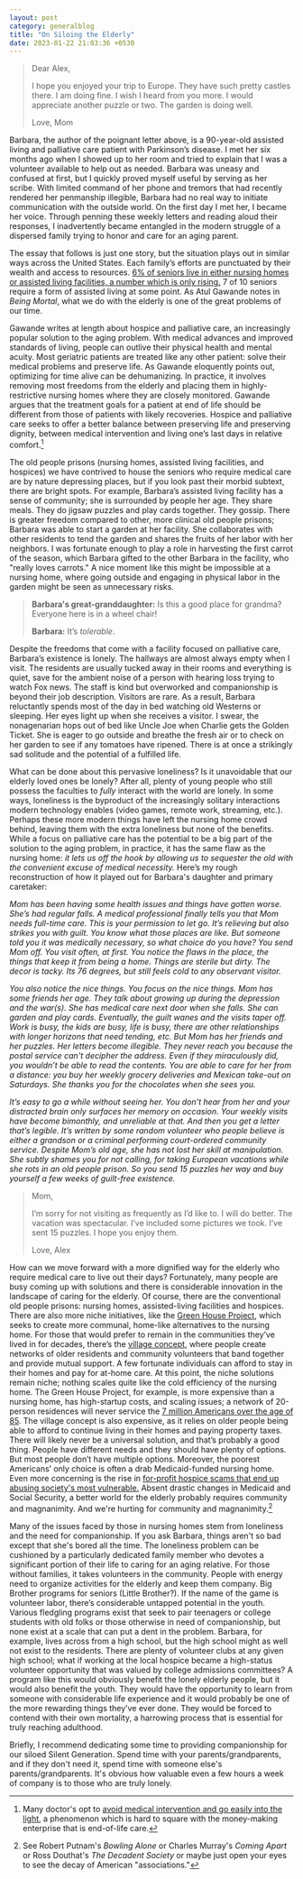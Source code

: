 ```yaml
---
layout: post
category: generalblog
title: "On Siloing the Elderly"
date: 2023-01-22 21:03:36 +0530
---
```

> Dear Alex,
>
> I hope you enjoyed your trip to Europe. They have such pretty castles there. I am doing fine. I wish I heard from you more. I would appreciate another puzzle or two. The garden is doing well. 
>
> Love, 
> Mom

Barbara, the author of the poignant letter above, is a 90-year-old assisted living and palliative care patient with Parkinson’s disease. I met her six months ago when I showed up to her room and tried to explain that I was a volunteer available to help out as needed. Barbara was uneasy and confused at first, but I quickly proved myself useful by serving as her scribe. With limited command of her phone and tremors that had recently rendered her penmanship illegible, Barbara had no real way to initiate communication with the outside world. On the first day I met her, I became her voice. Through penning these weekly letters and reading aloud their responses, I inadvertently became entangled in the modern struggle of a dispersed family trying to honor and care for an aging parent.

The essay that follows is just one story, but the situation plays out in similar ways across the United States. Each family’s efforts are punctuated by their wealth and access to resources. [6% of seniors live in either nursing homes or assisted living facilities, a number which is only rising.](https://havenseniorinvestments.com/blog-post/2021-assisted-living-statistics/) 7 of 10 seniors require a form of assisted living at some point. As Atul Gawande notes in *Being Mortal*, what we do with the elderly is one of the great problems of our time.

Gawande writes at length about hospice and palliative care, an increasingly popular solution to the aging problem. With medical advances and improved standards of living, people can outlive their physical health and mental acuity. Most geriatric patients are treated like any other patient: solve their medical problems and preserve life. As Gawande eloquently points out, optimizing for time alive can be dehumanizing. In practice, it involves removing most freedoms from the elderly and placing them in highly-restrictive nursing homes where they are closely monitored. Gawande argues that the treatment goals for a patient at end of life should be different from those of patients with likely recoveries. Hospice and palliative care seeks to offer a better balance between preserving life and preserving dignity, between medical intervention and living one’s last days in relative comfort.[^1] 

[^1]: Many doctor's opt to [avoid medical intervention and go easily into the light](https://www.saturdayeveningpost.com/2013/03/how-doctors-die/), a phenomenon which is hard to square with the money-making enterprise that is end-of-life care.

The old people prisons (nursing homes, assisted living facilities, and hospices) we have contrived to house the seniors who require medical care are by nature depressing places, but if you look past their morbid subtext, there are bright spots. For example, Barbara’s assisted living facility has a sense of community; she is surrounded by people her age. They share meals. They do jigsaw puzzles and play cards together. They gossip. There is greater freedom compared to other, more clinical old people prisons; Barbara was able to start a garden at her facility. She collaborates with other residents to tend the garden and shares the fruits of her labor with her neighbors. I was fortunate enough to play a role in harvesting the first carrot of the season, which Barbara gifted to the other Barbara in the facility, who "really loves carrots." A nice moment like this might be impossible at a nursing home, where going outside and engaging in physical labor in the garden might be seen as unnecessary risks.

> **Barbara's great-granddaughter:** Is this a good place for grandma? Everyone here is in a wheel chair!
> 
> **Barbara:** It’s *tolerable*.

Despite the freedoms that come with a facility focused on palliative care, Barbara’s existence is lonely. The hallways are almost always empty when I visit. The residents are usually tucked away in their rooms and everything is quiet, save for the ambient noise of a person with hearing loss trying to watch Fox news. The staff is kind but overworked and companionship is beyond their job description. Visitors are rare. As a result, Barbara reluctantly spends most of the day in bed watching old Westerns or sleeping. Her eyes light up when she receives a visitor. I swear, the nonagenarian hops out of bed like Uncle Joe when Charlie gets the Golden Ticket. She is eager to go outside and breathe the fresh air or to check on her garden to see if any tomatoes have ripened. There is at once a strikingly sad solitude and the potential of a fulfilled life.

What can be done about this pervasive loneliness? Is it unavoidable that our elderly loved ones be lonely? After all, plenty of young people who still possess the faculties to *fully* interact with the world are lonely. In some ways, loneliness is the byproduct of the increasingly solitary interactions modern technology enables (video games, remote work, streaming, etc.). Perhaps these more modern things have left the nursing home crowd behind, leaving them with the extra loneliness but none of the benefits. While a focus on palliative care has the potential to be a big part of the solution to the aging problem, in practice, it has the same flaw as the nursing home: *it lets us off the hook by allowing us to sequester the old with the convenient excuse of medical necessity.* Here’s my rough reconstruction of how it played out for Barbara's daughter and primary caretaker: 

*Mom has been having some health issues and things have gotten worse. She’s had regular falls. A medical professional finally tells you that Mom needs full-time care. This is your permission to let go. It’s relieving but also strikes you with guilt. You know what those places are like. But someone told you it was medically necessary, so what choice do you have? You send Mom off. You visit often, at first. You notice the flaws in the place, the things that keep it from being a home. Things are sterile but dirty. The decor is tacky. Its 76 degrees, but still feels cold to any observant visitor.*

*You also notice the nice things. You focus on the nice things. Mom has some friends her age. They talk about growing up during the depression and the war(s). She has medical care next door when she falls. She can garden and play cards. Eventually, the guilt wanes and the visits taper off. Work is busy, the kids are busy, life is busy, there are other relationships with longer horizons that need tending, etc. But Mom has her friends and her puzzles. Her letters become illegible. They never reach you because the postal service can't decipher the address. Even if they miraculously did, you wouldn’t be able to read the contents. You are able to care for her from a distance: you buy her weekly grocery deliveries and Mexican take-out on Saturdays. She thanks you for the chocolates when she sees you.*

*It’s easy to go a while without seeing her. You don’t hear from her and your distracted brain only surfaces her memory on occasion. Your weekly visits have become bimonthly, and unreliable at that. And then you get a letter that’s legible. It’s written by some random volunteer who people believe is either a grandson or a criminal performing court-ordered community service. Despite Mom’s old age, she has not lost her skill at manipulation. She subtly shames you for not calling, for taking European vacations while she rots in an old people prison. So you send 15 puzzles her way and buy yourself a few weeks of guilt-free existence.*


> Mom, 
>
> I’m sorry for not visiting as frequently as I’d like to. I will do better. The vacation was spectacular. I’ve included some pictures we took. I’ve sent 15 puzzles. I hope you enjoy them. 
>
>Love,
>Alex 


How can we move forward with a more dignified way for the elderly who require medical care to live out their days? Fortunately, many people are busy coming up with solutions and there is considerable innovation in the landscape of caring for the elderly. Of course, there are the conventional old people prisons: nursing homes, assisted-living facilities and hospices. There are also more niche initiatives, like the [Green House Project](https://www.theatlantic.com/business/archive/2015/04/a-better-nursing-home-exists/390936/), which seeks to create more communal, home-like alternatives to the nursing home. For those that would prefer to remain in the communities they’ve lived in for decades, there’s the [village concept](https://www.theatlantic.com/business/archive/2015/05/living-and-dying-at-home/391871/), where people create networks of older residents and community volunteers that band together and provide mutual support. A few fortunate individuals can afford to stay in their homes and pay for at-home care. At this point, the niche solutions remain niche; nothing scales quite like the cold efficiency of the nursing home. The Green House Project, for example, is more expensive than a nursing home, has high-startup costs, and scaling issues; a network of 20-person residences will never service the [7 million Americans over the age of 85](https://acl.gov/sites/default/files/aging%20and%20Disability%20In%20America/2020Profileolderamericans.final_.pdf). The village concept is also expensive, as it relies on older people being able to afford to continue living in their homes and paying property taxes. There will likely never be a universal solution, and that’s probably a good thing. People have different needs and they should have plenty of options. But most people don’t have multiple options. Moreover, the poorest Americans’ only choice is often a drab Medicaid-funded nursing home. Even more concerning is the rise in [for-profit hospice scams that end up abusing society's most vulnerable.](https://www.newyorker.com/magazine/2022/12/05/how-hospice-became-a-for-profit-hustle) Absent drastic changes in Medicaid and Social Security, a better world for the elderly probably requires community and magnanimity. And we're hurting for community and magnanimity.[^2]

[^2]: See Robert Putnam's *Bowling Alone* or Charles Murray's *Coming Apart* or Ross Douthat's *The Decadent Society* or maybe just open your eyes to see the decay of American "associations."

Many of the issues faced by those in nursing homes stem from loneliness and the need for companionship. If you ask Barbara, things aren't so bad except that she's bored all the time. The loneliness problem can be cushioned by a particularly dedicated family member who devotes a significant portion of their life to caring for an aging relative. For those without families, it takes volunteers in the community. People with energy need to organize activities for the elderly and keep them company. Big Brother programs for seniors (Little Brother?). If the name of the game is volunteer labor, there’s considerable untapped potential in the youth. Various fledgling programs exist that seek to pair teenagers or college students with old folks or those otherwise in need of companionship, but none exist at a scale that can put a dent in the problem. Barbara, for example, lives across from a high school, but the high school might as well not exist to the residents. There are plenty of volunteer clubs at any given high school; what if working at the local hospice became a high-status volunteer opportunity that was valued by college admissions committees? A program like this would obviously benefit the lonely elderly people, but it would also benefit the youth. They would have the opportunity to learn from someone with considerable life experience and it would probably be one of the more rewarding things they’ve ever done. They would be forced to contend with their own mortality, a harrowing process that is essential for truly reaching adulthood. 

Briefly, I recommend dedicating some time to providing companionship for our siloed Silent Generation. Spend time with your parents/grandparents, and if they don't need it, spend time with someone else's parents/grandparents. It's obvious how valuable even a few hours a week of company is to those who are truly lonely.